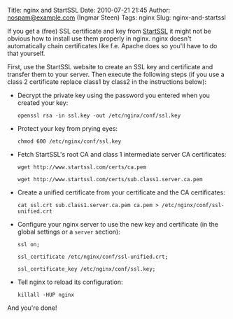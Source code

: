 Title: nginx and StartSSL
Date: 2010-07-21 21:45
Author: nospam@example.com (Ingmar Steen)
Tags: nginx
Slug: nginx-and-startssl

If you get a (free) SSL certificate and key
from [StartSSL](http://www.startssl.com) it might not be obvious how to
install use them properly in nginx. nginx doesn't automatically chain
certificates like f.e. Apache does so you'll have to do that yourself.

First, use the StartSSL website to create an
SSL key and certificate and transfer them to your
server. Then execute the following steps (if you use a class 2
certificate replace class1 by class2 in the instructions below):

-   Decrypt the private key using the password you entered when you
    created your key:

    `openssl rsa -in ssl.key -out /etc/nginx/conf/ssl.key`


-   Protect your key from prying eyes:

    `chmod 600 /etc/nginx/conf/ssl.key`

-   Fetch StartSSL's root CA and class 1 intermediate server CA
    certificates:

    `wget http://www.startssl.com/certs/ca.pem`

    `wget http://www.startssl.com/certs/sub.class1.server.ca.pem`

-   Create a unified certificate from your certificate and the CA
    certificates:

    `cat ssl.crt sub.class1.server.ca.pem ca.pem > /etc/nginx/conf/ssl-unified.crt`

-   Configure your nginx server to use the new key and certificate (in
    the global settings or a `server` section):

    `ssl on;`

    `ssl_certificate /etc/nginx/conf/ssl-unified.crt;`

    `ssl_certificate_key /etc/nginx/conf/ssl.key;`

-   Tell nginx to reload its configuration:

    `killall -HUP nginx`

And you're done!
